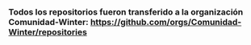 ### Todos los repositorios fueron transferido a la organización Comunidad-Winter: https://github.com/orgs/Comunidad-Winter/repositories
